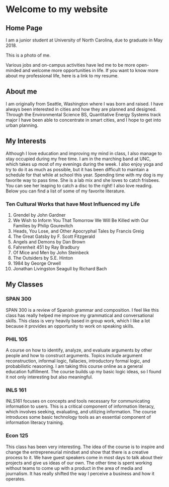 # Welcome to my website

## Home Page

I am a junior student at University of North Carolina, due to graduate in May 2018.

This is a photo of me.

Various jobs and on-campus activities have led me to be more open-minded and welcome more opportunities in life. If you want to know more about my professional life, here is a link to my resume.

## About me

I am originally from Seattle, Washington where I was born and raised. I have always been interested in cities and how they are planned and designed. Through the Environmental Science BS, Quantitative Energy Systems track major I have been able to concentrate in smart cities, and I hope to get into urban planning.

## My Interests

Although I love education and improving my mind in class, I also manage to stay occupied during my free time. I am in the marching band at UNC, which takes up most of my evenings during the week. I also enjoy yoga and try to do it as much as possible, but it has been difficult to maintain a schedule for that while at school this year. Spending time with my dog is my favorite way to pass time. She is a lab mix and she loves to catch frisbees. You can see her leaping to catch a disc to the right! I also love reading. Below you can find a list of some of my favorite literature.

### Ten Cultural Works that have Most Influenced my Life

1. Grendel by John Gardner
2. We Wish to Inform You That Tomorrow We Will Be Killed with Our Families by Philip Gourevitch
3. Heads, You Lose, and Other Apocryphal Tales by Francis Greig
4. The Great Gatsby by F. Scott Fitzgerald
5. Angels and Demons by Dan Brown
6. Fahrenheit 451 by Ray Bradbury
7. Of Mice and Men by John Steinbeck
8. The Outsiders by S.E. Hinton
9. 1984 by George Orwell
10. Jonathan Livingston Seagull by Richard Bach

## My Classes

### SPAN 300
SPAN 300 is a review of Spanish grammar and composition. I feel like this class has really helped me improve my grammatical and conversational skills. This class is very heavily based in group work, which I like a lot because it provides an opportunity to work on speaking skills.

### PHIL 105
A course on how to identify, analyze, and evaluate arguments by other people and how to construct arguments. Topics include argument reconstruction, informal logic, fallacies, introductory formal logic, and probabilistic reasoning. I am taking this course online as a general education fulfillment. The course builds up my basic logic ideas, so I found it not only interesting but also meaningful.


### INLS 161
INLS161 focuses on concepts and tools necessary for communicating information to users. This is a critical component of information literacy, which involves seeking, evaluating, and utilizing information. The course introduces some basic technology tools as an essential component of information literacy training.

### Econ 125
This class has been very interesting. The idea of the course is to inspire and change the entrepreneurial mindset and show that there is a creative process to it. We have guest speakers come in most days to talk about their projects and give us ideas of our own. The other time is spent working without teams to come up with a product in the area of media and journalism. It has really shifted the way I perceive a business and how it operates.

